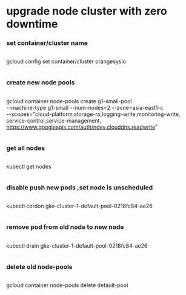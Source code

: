 # upgrade node cluster with zero downtime
### set container/cluster name
>```
gcloud config set container/cluster orangesysio
>```


### create new node pools
>```
gcloud container node-pools create g1-small-pool \
  --machine-type g1-small --num-nodes=2 --zone=asia-east1-c \
  --scopes="cloud-platform,storage-ro,logging-write,monitoring-write,\
  service-control,service-management,\
  https://www.googleapis.com/auth/ndev.clouddns.readwrite"
>```

### get all nodes
>```
kubectl get nodes
>```

### disable push new pods ,set node is unscheduled
>```
kubectl cordon gke-cluster-1-default-pool-0218fc84-ae26
>```

### remove pod from old node to new node
>```
kubectl drain gke-cluster-1-default-pool-0218fc84-ae26
>```

### delete old node-pools
>```
gcloud container node-pools delete default-pool
>```
